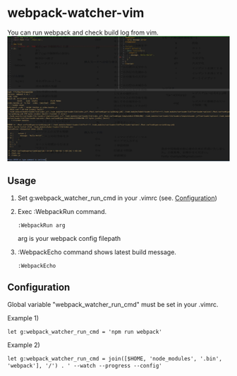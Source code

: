 # webpack-watcher-vim

You can run webpack and check build log from vim.
![screenshot1](https://github.com/ta-daiki/webpack-watcher-vim/blob/master/doc/webpack-watcher-screenshot.jpg?raw=true)

## Usage
1. Set g:webpack_watcher_run_cmd in your .vimrc (see. [Configuration](#configuration))

2. Exec :WebpackRun command.
    ```
    :WebpackRun arg
    ```
    arg is your webpack config filepath

3. :WebpackEcho command shows latest build message.
    ```
    :WebpackEcho
    ```

## Configuration
Global variable "webpack_watcher_run_cmd" must be set in your .vimrc.

Example 1)
```
let g:webpack_watcher_run_cmd = 'npm run webpack'
```

Example 2)
```
let g:webpack_watcher_run_cmd = join([$HOME, 'node_modules', '.bin', 'webpack'], '/') . ' --watch --progress --config'
```
